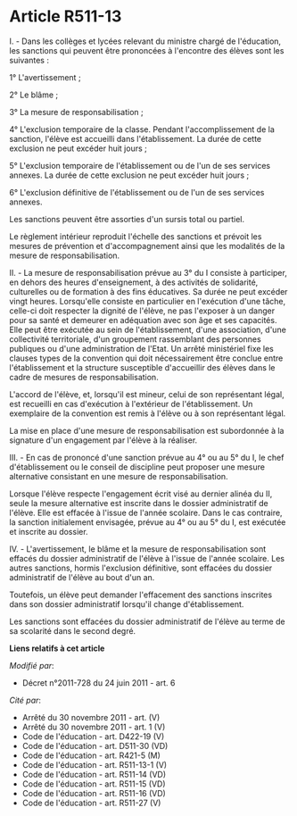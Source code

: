 # Article R511-13

I. - Dans les collèges et lycées relevant du ministre chargé de l'éducation, les sanctions qui peuvent être prononcées à
l'encontre des élèves sont les suivantes : 

1° L'avertissement ; 

2° Le blâme ; 

3° La mesure de responsabilisation ; 

4° L'exclusion temporaire de la classe. Pendant l'accomplissement de la sanction, l'élève est accueilli dans l'établissement.
La durée de cette exclusion ne peut excéder huit jours ; 

5° L'exclusion temporaire de l'établissement ou de l'un de ses services annexes. La durée de cette exclusion ne peut excéder
huit jours ; 

6° L'exclusion définitive de l'établissement ou de l'un de ses services annexes. 

Les sanctions peuvent être assorties d'un sursis total ou partiel. 

Le règlement intérieur reproduit l'échelle des sanctions et prévoit les mesures de prévention et d'accompagnement ainsi que
les modalités de la mesure de responsabilisation. 

II. - La mesure de responsabilisation prévue au 3° du I consiste à participer, en dehors des heures d'enseignement, à des
activités de solidarité, culturelles ou de formation à des fins éducatives. Sa durée ne peut excéder vingt heures.
Lorsqu'elle consiste en particulier en l'exécution d'une tâche, celle-ci doit respecter la dignité de l'élève, ne pas
l'exposer à un danger pour sa santé et demeurer en adéquation avec son âge et ses capacités. Elle peut être exécutée au sein
de l'établissement, d'une association, d'une collectivité territoriale, d'un groupement rassemblant des personnes publiques
ou d'une administration de l'Etat. Un arrêté ministériel fixe les clauses types de la convention qui doit nécessairement être
conclue entre l'établissement et la structure susceptible d'accueillir des élèves dans le cadre de mesures de
responsabilisation. 

L'accord de l'élève, et, lorsqu'il est mineur, celui de son représentant légal, est recueilli en cas d'exécution à
l'extérieur de l'établissement. Un exemplaire de la convention est remis à l'élève ou à son représentant légal. 

La mise en place d'une mesure de responsabilisation est subordonnée à la signature d'un engagement par l'élève à la
réaliser. 

III. - En cas de prononcé d'une sanction prévue au 4° ou au 5° du I, le chef d'établissement ou le conseil de discipline peut
proposer une mesure alternative consistant en une mesure de responsabilisation. 

Lorsque l'élève respecte l'engagement écrit visé au dernier alinéa du II, seule la mesure alternative est inscrite dans le
dossier administratif de l'élève. Elle est effacée à l'issue de l'année scolaire. Dans le cas contraire, la sanction
initialement envisagée, prévue au 4° ou au 5° du I, est exécutée et inscrite au dossier. 

IV. - L'avertissement, le blâme et la mesure de responsabilisation sont effacés du dossier administratif de l'élève à l'issue
de l'année scolaire. Les autres sanctions, hormis l'exclusion définitive, sont effacées du dossier administratif de l'élève
au bout d'un an. 

Toutefois, un élève peut demander l'effacement des sanctions inscrites dans son dossier administratif lorsqu'il change
d'établissement. 

Les sanctions sont effacées du dossier administratif de l'élève au terme de sa scolarité dans le second degré.

**Liens relatifs à cet article**

_Modifié par_:

  - Décret n°2011-728 du 24 juin 2011 - art. 6

_Cité par_:

  - Arrêté du 30 novembre 2011 - art. (V)
  - Arrêté du 30 novembre 2011 - art. 1 (V)
  - Code de l'éducation - art. D422-19 (V)
  - Code de l'éducation - art. D511-30 (VD)
  - Code de l'éducation - art. R421-5 (M)
  - Code de l'éducation - art. R511-13-1 (V)
  - Code de l'éducation - art. R511-14 (VD)
  - Code de l'éducation - art. R511-15 (VD)
  - Code de l'éducation - art. R511-16 (VD)
  - Code de l'éducation - art. R511-27 (V)
